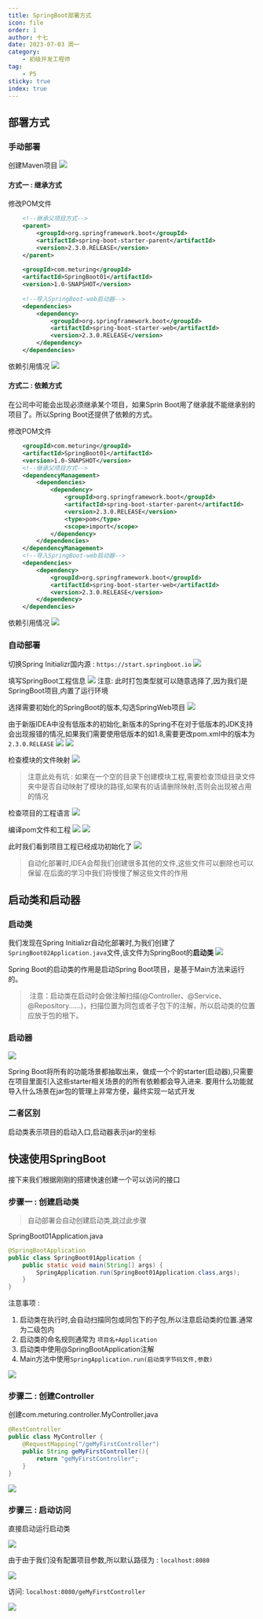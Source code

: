 ```yaml
---
title: SpringBoot部署方式
icon: file
order: 1
author: 十七
date: 2023-07-03 周一
category:
	- 初级开发工程师
tag:
	- P5
sticky: true
index: true
---
```



## 部署方式

### 手动部署

创建Maven项目
![](assets/image-20230703151930514.png)

#### 方式一 : 继承方式

修改POM文件
```XML
    <!--继承父项目方式-->
    <parent>
        <groupId>org.springframework.boot</groupId>
        <artifactId>spring-boot-starter-parent</artifactId>
        <version>2.3.0.RELEASE</version>
    </parent>
	    
    <groupId>com.meturing</groupId>
    <artifactId>SpringBoot01</artifactId>
    <version>1.0-SNAPSHOT</version>
	    
	<!--导入SpringBoot-web启动器-->
    <dependencies>
        <dependency>
            <groupId>org.springframework.boot</groupId>
            <artifactId>spring-boot-starter-web</artifactId>
            <version>2.3.0.RELEASE</version>
        </dependency>
    </dependencies>
```

依赖引用情况
![](assets/image-20230703152249768.png)

#### 方式二 : 依赖方式

在公司中可能会出现必须继承某个项目，如果Sprin Boot用了继承就不能继承别的项目了。所以Spring Boot还提供了依赖的方式。

修改POM文件
```XML
    <groupId>com.meturing</groupId>
    <artifactId>SpringBoot01</artifactId>
    <version>1.0-SNAPSHOT</version>
    <!--继承父项目方式-->
    <dependencyManagement>
        <dependencies>
            <dependency>
                <groupId>org.springframework.boot</groupId>
                <artifactId>spring-boot-starter-parent</artifactId>
                <version>2.3.0.RELEASE</version>
                <type>pom</type>
                <scope>import</scope>
            </dependency>
        </dependencies>
    </dependencyManagement>
    <!--导入SpringBoot-web启动器-->
    <dependencies>
        <dependency>
            <groupId>org.springframework.boot</groupId>
            <artifactId>spring-boot-starter-web</artifactId>
            <version>2.3.0.RELEASE</version>
        </dependency>
    </dependencies>
```

依赖引用情况
![](assets/image-20230703153640070.png)

### 自动部署

切换Spring Initializr国内源 : `https://start.springboot.io`
![](assets/image-20230703172009848.png)

填写SpringBoot工程信息
![](assets/image-20230703171949109.png)
注意: 此时打包类型就可以随意选择了,因为我们是SpringBoot项目,内置了运行环境

选择需要初始化的SpringBoot的版本,勾选SpringWeb项目
![](assets/image-20230703172112636.png)

由于新版IDEA中没有低版本的初始化,新版本的Spring不在对于低版本的JDK支持会出现报错的情况,如果我们需要使用低版本的如1.8,需要更改pom.xml中的版本为`2.3.0.RELEASE`
![](assets/image-20230703172351116.png)
![](assets/image-20230703172858922.png)

检查模块的文件映射
![](assets/image-20230703172937505.png)
>注意此处有坑 : 如果在一个空的目录下创建模块工程,需要检查顶级目录文件夹中是否自动映射了模块的路径,如果有的话请删除映射,否则会出现被占用的情况

检查项目的工程语言
![](assets/image-20230703172953639.png)

编译pom文件和工程
![](assets/image-20230703173202530.png)
![](assets/image-20230703173210498.png)

此时我们看到项目工程已经成功初始化了
![](assets/image-20230703173248960.png)

> 自动化部署时,IDEA会帮我们创建很多其他的文件,这些文件可以删除也可以保留.在后面的学习中我们将慢慢了解这些文件的作用


## 启动类和启动器

### 启动类

我们发现在Spring Initializr自动化部署时,为我们创建了`SpringBoot02Application.java`文件,该文件为SpringBoot的**启动类**
![](assets/image-20230703173612964.png)

Spring Boot的启动类的作用是启动Spring Boot项目，是基于Main方法来运行的。

> 注意：启动类在启动时会做注解扫描(@Controller、@Service、@Repository......)，扫描位置为同包或者子包下的注解，所以启动类的位置应放于包的根下。

### 启动器

![](assets/image-20230703174131939.png)

Spring Boot将所有的功能场景都抽取出来，做成一个个的starter(启动器),只需要在项目里面引入这些starter相关场景的的所有依赖都会导入进来. 要用什么功能就导入什么场景在jar包的管理上非常方便，最终实现一站式开发

### 二者区别

启动类表示项目的启动入口,启动器表示jar的坐标

## 快速使用SpringBoot

接下来我们根据刚刚的搭建快速创建一个可以访问的接口

### 步骤一 : 创建启动类

> 自动部署会自动创建启动类,跳过此步骤

SpringBoot01Application.java
```Java
@SpringBootApplication
public class SpringBoot01Application {
    public static void main(String[] args) {
        SpringApplication.run(SpringBoot01Application.class,args);
    }
}
```

注意事项 : 
1. 启动类在执行时,会自动扫描同包或同包下的子包,所以注意启动类的位置.通常为二级包内
2. 启动类的命名规则通常为 `项目名+Application`
3. 启动类中使用@SpringBootApplication注解
4. Main方法中使用`SpringApplication.run(启动类字节码文件,参数)`

![](assets/image-20230704091325104.png)

### 步骤二 : 创建Controller

创建com.meturing.controller.MyController.java
```java
@RestController
public class MyController {
    @RequestMapping("/geMyFirstController")
    public String geMyFirstController(){
        return "geMyFirstController";
    }
}
```

![](assets/image-20230704091701086.png)

### 步骤三 : 启动访问

直接启动运行启动类

![](assets/image-20230704091856261.png)

由于由于我们没有配置项目参数,所以默认路径为 : `localhost:8080`

![](assets/image-20230704092006528.png)

访问: `localhost:8080/geMyFirstController`

![](assets/image-20230704092031812.png)